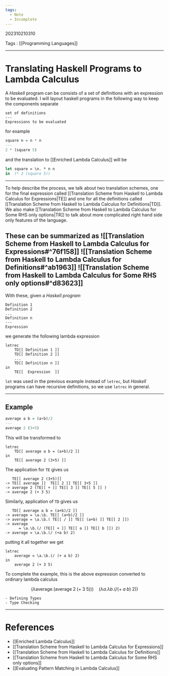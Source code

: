 ```yaml
---
tags:
  - Note
  - Incomplete
---
```

202310210310

Tags : [[Programming Languages]]

---
# Translating Haskell Programs to Lambda Calculus
A *Haskell* program can be consists of a set of definitions with an expression to be evaluated. 
I will layout haskell programs in the following way to keep the components separate
```
set of definitions
---
Expressions to be evaluated
```
for example 
```haskell
square n = n * n
---
2 * (square 5)
```
and the translation to [[Enriched Lambda Calculus]] will be
```ocaml
let square = \n. * n n
in  (* 2 (square 5))
```
---
To help describe the process, we talk about two translation schemes, one for the final expression called [[Translation Scheme from Haskell to Lambda Calculus for Expressions|TE]] and one for all the definitions called [[Translation Scheme from Haskell to Lambda Calculus for Definitions|TD]]. We also make [[Translation Scheme from Haskell to Lambda Calculus for Some RHS only options|TR]] to talk about more complicated right hand side only features of the language.

These can be summarized as
![[Translation Scheme from Haskell to Lambda Calculus for Expressions#^76f158]]
![[Translation Scheme from Haskell to Lambda Calculus for Definitions#^ab1963]]
![[Translation Scheme from Haskell to Lambda Calculus for Some RHS only options#^d83623]]
---

With these, given a *Haskell program*
```
Definition 1
Definition 2
...
Definition n
---
Expression
```
we generate the following lambda expression
```
letrec 
    TD[[ Definition 1 ]]
    TD[[ Definition 2 ]]
    ...
    TD[[ Definition n ]]
in 
    TE[[  Expression  ]]
```

`let` was used in the previous example instead of `letrec`, but *Haskell* programs can have recursive definitions, so we use `letrec` in general. 

---
## Example
```haskell
average a b = (a+b)/2
---
average 2 (3+5)
```

This will be transformed to
```
letrec
    TD[[ average a b = (a+b)/2 ]]
in
	TE[[ average 2 (3+5) ]]
```

The application for `TE` gives us
```
   TE[[ average 2 (3+5)]]
-> TE[[ average ]]  TE[[ 2 ]] TE[[ 3+5 ]]
-> average 2 (TE[[ + ]] TE[[ 3 ]] TE[[ 5 ]] )
-> average 2 (+ 3 5)
```

Similarly, application of `TD` gives us
```
   TD[[ average a b = (a+b)/2 ]]
-> average = \a.\b. TE[[ (a+b)/2 ]]
-> average = \a.\b.( TE[[ / ]] TE[[ (a+b) ]] TE[[ 2 ]])
-> average
      = \a.\b.(/ (TE[[ + ]] TE[[ a ]] TE[[ b ]]) 2)
-> average = \a.\b.(/ (+a b) 2)
```

putting it all together we get
```
letrec
    average = \a.\b.(/ (+ a b) 2)
in
	average 2 (+ 3 5)
```

To complete the example, this is the above expression converted to ordinary lambda calculus

$$
(\lambda \text{average}.(\text{average}\; 2\;(+\;3\;5)))\quad(\lambda a.\lambda b.(/ (+\;a\;b)\;2))
$$


```ad-todo
- Defining Types
- Type Checking
```

---
# References
- [[Enriched Lambda Calculus]]
- [[Translation Scheme from Haskell to Lambda Calculus for Expressions]]
- [[Translation Scheme from Haskell to Lambda Calculus for Definitions]]
- [[Translation Scheme from Haskell to Lambda Calculus for Some RHS only options]]
- [[Evaluating Pattern Matching in Lambda Calculus]]